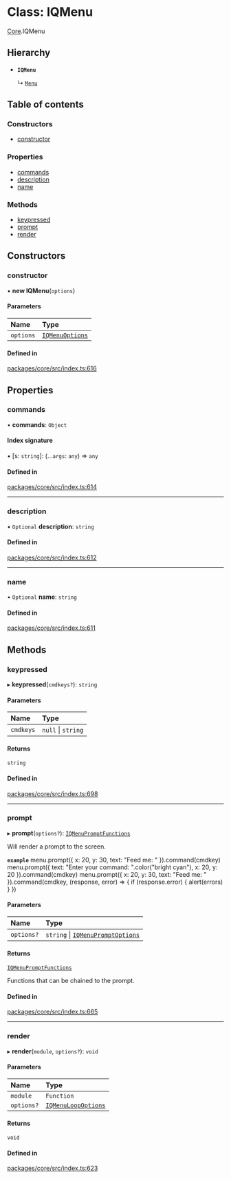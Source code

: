 # Class: IQMenu

[Core](../modules/Core.md).IQMenu

## Hierarchy

- **`IQMenu`**

  ↳ [`Menu`](Core.IQ.Core.Menu.md)

## Table of contents

### Constructors

- [constructor](Core.IQMenu.md#constructor)

### Properties

- [commands](Core.IQMenu.md#commands)
- [description](Core.IQMenu.md#description)
- [name](Core.IQMenu.md#name)

### Methods

- [keypressed](Core.IQMenu.md#keypressed)
- [prompt](Core.IQMenu.md#prompt)
- [render](Core.IQMenu.md#render)

## Constructors

### constructor

• **new IQMenu**(`options`)

#### Parameters

| Name | Type |
| :------ | :------ |
| `options` | [`IQMenuOptions`](../interfaces/Core.IQMenuOptions.md) |

#### Defined in

[packages/core/src/index.ts:616](https://github.com/iniquitybbs/iniquity/blob/ec15de2/packages/core/src/index.ts#L616)

## Properties

### commands

• **commands**: `Object`

#### Index signature

▪ [s: `string`]: (...`args`: `any`) => `any`

#### Defined in

[packages/core/src/index.ts:614](https://github.com/iniquitybbs/iniquity/blob/ec15de2/packages/core/src/index.ts#L614)

___

### description

• `Optional` **description**: `string`

#### Defined in

[packages/core/src/index.ts:612](https://github.com/iniquitybbs/iniquity/blob/ec15de2/packages/core/src/index.ts#L612)

___

### name

• `Optional` **name**: `string`

#### Defined in

[packages/core/src/index.ts:611](https://github.com/iniquitybbs/iniquity/blob/ec15de2/packages/core/src/index.ts#L611)

## Methods

### keypressed

▸ **keypressed**(`cmdkeys?`): `string`

#### Parameters

| Name | Type |
| :------ | :------ |
| `cmdkeys` | ``null`` \| `string` |

#### Returns

`string`

#### Defined in

[packages/core/src/index.ts:698](https://github.com/iniquitybbs/iniquity/blob/ec15de2/packages/core/src/index.ts#L698)

___

### prompt

▸ **prompt**(`options?`): [`IQMenuPromptFunctions`](../interfaces/Core.IQMenuPromptFunctions.md)

Will render a prompt to the screen.

**`example`**
menu.prompt({ x: 20, y: 30, text: "Feed me: " }).command(cmdkey)
menu.prompt({ text: "Enter your command: ".color("bright cyan"), x: 20, y: 20 }).command(cmdkey)
menu.prompt({ x: 20, y: 30, text: "Feed me: " }).command(cmdkey, (response, error) => {
     if (response.error) {
         alert(errors)
     }
 })

#### Parameters

| Name | Type |
| :------ | :------ |
| `options?` | `string` \| [`IQMenuPromptOptions`](../interfaces/Core.IQMenuPromptOptions.md) |

#### Returns

[`IQMenuPromptFunctions`](../interfaces/Core.IQMenuPromptFunctions.md)

Functions that can be chained to the prompt.

#### Defined in

[packages/core/src/index.ts:665](https://github.com/iniquitybbs/iniquity/blob/ec15de2/packages/core/src/index.ts#L665)

___

### render

▸ **render**(`module`, `options?`): `void`

#### Parameters

| Name | Type |
| :------ | :------ |
| `module` | `Function` |
| `options?` | [`IQMenuLoopOptions`](../interfaces/Core.IQMenuLoopOptions.md) |

#### Returns

`void`

#### Defined in

[packages/core/src/index.ts:623](https://github.com/iniquitybbs/iniquity/blob/ec15de2/packages/core/src/index.ts#L623)
